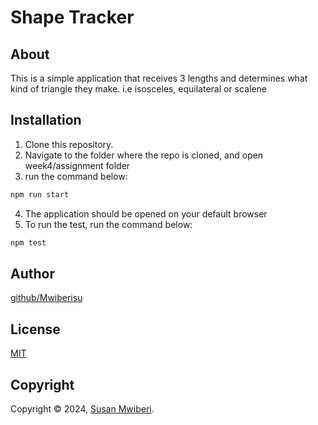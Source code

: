 # Shape Tracker

## About

This is a simple application that receives 3 lengths and determines what kind of triangle they make. i.e isosceles, equilateral or scalene

## Installation

1. Clone this repository.
2. Navigate to the folder where the repo is cloned, and open week4/assignment folder
3. run the command below:

```bash
npm run start
```

4. The application should be opened on your default browser
5. To run the test, run the command below:

```bash
npm test
```

## Author

[github/Mwiberisu](https://github.com/Mwiberisu)

## License

[MIT](https://choosealicense.com/licenses/mit/)

## Copyright

Copyright © 2024, [Susan Mwiberi](https://github.com/Mwiberisu).
